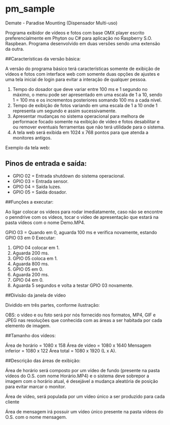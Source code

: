 # pm_sample
Demate - Paradise Mounting (Dispensador Multi-uso)

Programa exibidor de vídeos e fotos com base OMX player escrito preferencialmente em Phyton ou C# para aplicação no Raspberry S.O. Raspbean. 
Programa desenvolvido em duas versões sendo uma extensão da outra. 

##Características da versão básica: 

A versão do programa básico terá características somente de exibição de vídeos e fotos com interface web com somente duas opções de ajustes e uma tela inicial de login para evitar a interação de qualquer pessoa. 
1. Tempo do dosador que deve variar entre 100 ms e 1 segundo no máximo, o menu pode ser apresentado em uma escala de 1 a 10, sendo 1 = 100 ms e os incrementos posteriores somando 100 ms a cada nível. 
2. Tempo de exibição de fotos variando em uma escala de 1 a 10 onde 1 representa um segundo e assim sucessivamente. 
3. Apresentar mudanças no sistema operacional para melhora de performace focado somente na exibição de vídeo e fotos desabilitar e ou remover eventuais ferramentas que não terá utilidade para o sistema. 
4. A tela web será exibida em 1024 x 768 pontos para que atenda a monitores antigos. 

Exemplo da tela web: 

## Pinos de entrada e saída: 

- GPIO 02 = Entrada shutdown do sistema operacional. 
- GPIO 03 = Entrada sensor. 
- GPIO 04 = Saída luzes. 
- GPIO 05 = Saída dosador. 

##Funções a executar: 

Ao ligar colocar os vídeos para rodar imediatamente, caso não se encontre o penndrive com os vídeos, tocar o vídeo de apresentação que estará na pasta vídeos com o nome Demo.MP4.
 
GPIO 03 = Quando em 0, aguarda 100 ms e verifica novamente,
 estando GPIO 03 em 0 Executar: 
 
1. GPIO 04 colocar em 1. 
2. Aguarda 200 ms. 
3. GPIO 05 coloca em 1. 
4. Aguarda 800 ms. 
5. GPIO 05 em 0. 
6. Aguarda 200 ms. 
7. GPIO 04 em 0. 
8. Aguarda 5 segundos e volta a testar GPIO 03 novamente. 

##Divisão da janela de vídeo

Dividido em três partes, conforme ilustração: 

OBS: o vídeo e ou foto será por nós fornecido nos formatos, MP4, GIF e JPEG nas resoluções que conhecida com as áreas a ser habitada por cada elemento de imagem. 

##Tamanho dos vídeos: 

Área de horário = 1080 x 158 
Área de vídeo = 1080 x 1640 
Mensagem inferior = 1080 x 122 
Área total = 1080 x 1920 (L x A). 

##Descrição das áreas de exibição: 

Área de horário será composto por um vídeo de fundo (presente na pasta vídeos do O.S. com nome Horário.MP4) e o sistema deve sobrepor a imagem com o horário atual, é desejável a mudança aleatória de posição para evitar marcar o monitor. 

Área de vídeo, será populada por um vídeo único a ser produzido para cada cliente 

Área de mensagem irá possuir um vídeo único presente na pasta vídeos do O.S. com o nome mensagem. 

